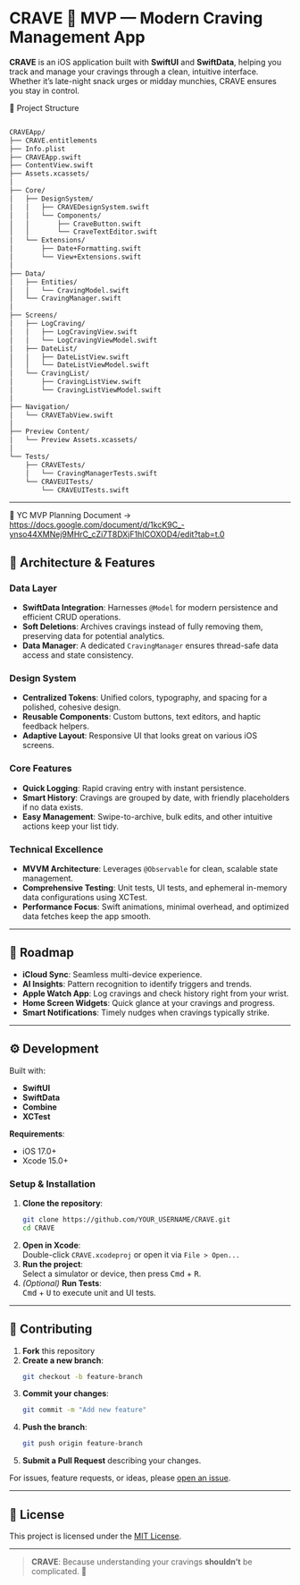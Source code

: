 # CRAVE 🍒 MVP — Modern Craving Management App

**CRAVE** is an iOS application built with **SwiftUI** and **SwiftData**, helping you track and manage your cravings through a clean, intuitive interface. Whether it’s late-night snack urges or midday munchies, CRAVE ensures you stay in control.

📂 Project Structure

```bash

CRAVEApp/
├── CRAVE.entitlements
├── Info.plist
├── CRAVEApp.swift
├── ContentView.swift
├── Assets.xcassets/
│
├── Core/
│   ├── DesignSystem/
│   │   ├── CRAVEDesignSystem.swift
│   │   └── Components/
│   │       ├── CraveButton.swift
│   │       └── CraveTextEditor.swift
│   └── Extensions/
│       ├── Date+Formatting.swift
│       └── View+Extensions.swift
│
├── Data/
│   ├── Entities/
│   │   └── CravingModel.swift
│   └── CravingManager.swift
│
├── Screens/
│   ├── LogCraving/
│   │   ├── LogCravingView.swift
│   │   └── LogCravingViewModel.swift
│   ├── DateList/
│   │   ├── DateListView.swift
│   │   └── DateListViewModel.swift
│   └── CravingList/
│       ├── CravingListView.swift
│       └── CravingListViewModel.swift
│
├── Navigation/
│   └── CRAVETabView.swift
│
├── Preview Content/
│   └── Preview Assets.xcassets/
│
└── Tests/
    ├── CRAVETests/
    │   └── CravingManagerTests.swift
    └── CRAVEUITests/
        └── CRAVEUITests.swift

```
---
📄 YC MVP Planning Document → https://docs.google.com/document/d/1kcK9C_-ynso44XMNej9MHrC_cZi7T8DXjF1hICOXOD4/edit?tab=t.0

## 🌟 Architecture & Features

### Data Layer
- **SwiftData Integration**: Harnesses `@Model` for modern persistence and efficient CRUD operations.  
- **Soft Deletions**: Archives cravings instead of fully removing them, preserving data for potential analytics.  
- **Data Manager**: A dedicated `CravingManager` ensures thread-safe data access and state consistency.

### Design System
- **Centralized Tokens**: Unified colors, typography, and spacing for a polished, cohesive design.  
- **Reusable Components**: Custom buttons, text editors, and haptic feedback helpers.  
- **Adaptive Layout**: Responsive UI that looks great on various iOS screens.

### Core Features
- **Quick Logging**: Rapid craving entry with instant persistence.  
- **Smart History**: Cravings are grouped by date, with friendly placeholders if no data exists.  
- **Easy Management**: Swipe-to-archive, bulk edits, and other intuitive actions keep your list tidy.

### Technical Excellence
- **MVVM Architecture**: Leverages `@Observable` for clean, scalable state management.  
- **Comprehensive Testing**: Unit tests, UI tests, and ephemeral in-memory data configurations using XCTest.  
- **Performance Focus**: Swift animations, minimal overhead, and optimized data fetches keep the app smooth.

---

## 🚀 Roadmap
- **iCloud Sync**: Seamless multi-device experience.  
- **AI Insights**: Pattern recognition to identify triggers and trends.  
- **Apple Watch App**: Log cravings and check history right from your wrist.  
- **Home Screen Widgets**: Quick glance at your cravings and progress.  
- **Smart Notifications**: Timely nudges when cravings typically strike.

---

## ⚙️ Development

Built with:
- **SwiftUI**  
- **SwiftData**  
- **Combine**  
- **XCTest**

**Requirements**:
- iOS 17.0+  
- Xcode 15.0+

### Setup & Installation
1. **Clone the repository**:  
   ```bash
   git clone https://github.com/YOUR_USERNAME/CRAVE.git
   cd CRAVE
   ```
2. **Open in Xcode**:  
   Double-click `CRAVE.xcodeproj` or open it via `File > Open...`
3. **Run the project**:  
   Select a simulator or device, then press <kbd>Cmd</kbd> + <kbd>R</kbd>.
4. *(Optional)* **Run Tests**:  
   <kbd>Cmd</kbd> + <kbd>U</kbd> to execute unit and UI tests.

---

## 🤝 Contributing
1. **Fork** this repository  
2. **Create a new branch**:  
   ```bash
   git checkout -b feature-branch
   ```
3. **Commit your changes**:  
   ```bash
   git commit -m "Add new feature"
   ```
4. **Push the branch**:  
   ```bash
   git push origin feature-branch
   ```
5. **Submit a Pull Request** describing your changes.  
   
For issues, feature requests, or ideas, please [open an issue](https://github.com/YOUR_USERNAME/CRAVE/issues).

---

## 📄 License
This project is licensed under the [MIT License](LICENSE).

---

> **CRAVE**: Because understanding your cravings **shouldn’t** be complicated. 🍫  

